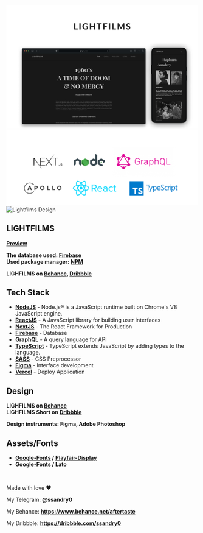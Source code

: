 ![Lightfilms & Vercel](md/welcome.jpg "Lightfilms & Vercel")
![Lightfilms Tech Stack](md/__tech.png "Lightfilms Tech Stack")
![Lightfilms Design](md/frm.jpg "Lightfilms Design")

## LIGHTFILMS

**[Preview]**

**The database used: [Firebase]** \
**Used package manager: [NPM]**

**LIGHFILMS on [Behance], [Dribbble]**

## Tech Stack

- **[NodeJS]** - Node.js® is a JavaScript runtime built on Chrome's V8 JavaScript engine.
- **[ReactJS]** - A JavaScript library for building user interfaces
- **[NextJS]** - The React Framework for Production
- **[Firebase]** - Database
- **[GraphQL]** - A query language for API
- **[TypeScript]** - TypeScript extends JavaScript by adding types to the language.
- **[SASS]** - CSS Preprocessor
- **[Figma]** - Interface development
- **[Vercel]** - Deploy Application

## Design

**LIGHFILMS on <a href="https://www.behance.net/gallery/120634639/LIGHTFILMS">Behance</a>** \
**LIGHFILMS Short on <a href="https://dribbble.com/shots/15761554-LIGHTFILMS-Concept-Design">Dribbble</a>**

**Design instruments: Figma, Adobe Photoshop**

## Assets/Fonts

- **[Google-Fonts] / [Playfair-Display]**
- **[Google-Fonts] / [Lato]**

<br />

Made with love ❤️

My Telegram: **@ssandry0**

My Behance: **https://www.behance.net/aftertaste**

My Dribbble: **https://dribbble.com/ssandry0**

[nodejs]: https://nodejs.org/en/
[api]: https://lightfilms-api.herokuapp.com/graphql
[reactjs]: https://reactjs.org/
[nextjs]: https://nextjs.org/
[graphql]: https://graphql.org/
[python3]: https://www.python.org/
[here]: https://github.com/ssandry/lightfilms/blob/main/md/scripts.md
[preview]: https://lightfilms-ssandry.vercel.app/
[vercel]: https://vercel.com/home
[typescript]: https://www.typescriptlang.org/
[ssr]: https://habr.com/en/post/526828/
[sass]: https://sass-scss.ru/
[heroku]: https://www.heroku.com/
[firebase]: https://firebase.google.com/
[figma]: https://www.figma.com/
[google-fonts]: https://www.figma.com/
[playfair-display]: https://fonts.google.com/specimen/Playfair+Display?authuser=1&hl=ru
[lato]: https://fonts.google.com/specimen/Lato?selection.family=Lato
[npm]: https://www.npmjs.com/
[behance]: https://www.behance.net/gallery/120634639/LIGHTFILMS
[dribbble]: https://dribbble.com/shots/15761540-LIGHTFILMS-Concept-Design
